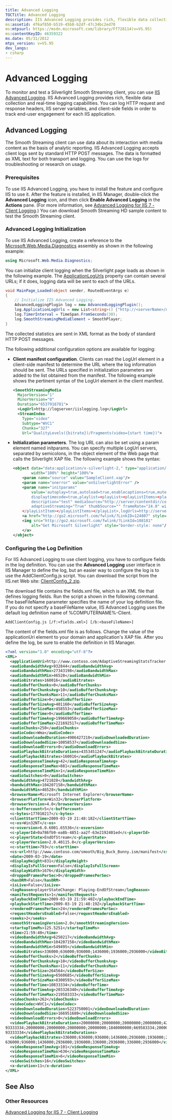 ```yaml
---
title: Advanced Logging
TOCTitle: Advanced Logging
description: IIS Advanced Logging provides rich, flexible data collection and real-time logging capabilities.
ms:assetid: 4f6af850-b519-45b8-b2df-47c34bc2ed70
ms:mtpsurl: https://msdn.microsoft.com/library/Ff728114(v=VS.95)
ms:contentKeyID: 46359322
ms.date: 05/31/2012
mtps_version: v=VS.95
dev_langs:
- csharp
---
```


# Advanced Logging

To monitor and test a Silverlight Smooth Streaming client, you can use [IIS Advanced Logging](https://go.microsoft.com/fwlink/?linkid=230674). IIS Advanced Logging provides rich, flexible data collection and real-time logging capabilities. You can log HTTP request and response headers, IIS server variables, and client-side fields in order to track end-user engagement for each IIS application.

## Advanced Logging

The Smooth Streaming client can use data about its interaction with media content as the basis of analytic reporting. IIS Advanced Logging accepts client logs sent by standard HTTP POST messages. The data is formatted as XML text for both transport and logging. You can use the logs for troubleshooting or research on usage.

### Prerequisites

To use IIS Advanced Logging, you have to install the feature and configure IIS to use it. After the feature is installed, in IIS Manager, double-click the **Advanced Logging** icon, and then click **Enable Advanced Logging** in the **Actions** pane. (For more information, see [Advanced Logging for IIS 7 - Client Logging](https://go.microsoft.com/fwlink/?linkid=230676).) You can download Smooth Streaming HD sample content to test the Smooth Streaming client.

### Advanced Logging Initialization

To use IIS Advanced Logging, create a reference to the [Microsoft.Web.Media.Diagnostics](microsoft-web-media-diagnostics-namespace_1.md) assembly as shown in the following example:

```csharp
using Microsoft.Web.Media.Diagnostics;
```

You can initialize client logging when the Silverlight page loads as shown in the following example. The [ApplicationLogUrls](advancedloggingplugin-applicationlogurls-property-microsoft-web-media-diagnostics_1.md) property can contain several URLs; if it does, logging data will be sent to each of the URLs.

```csharp
void MainPage_Loaded(object sender, RoutedEventArgs e)
{
    // Initialize IIS Advanced Logging.
    AdvancedLoggingPlugin log = new AdvancedLoggingPlugin();
    log.ApplicationLogUrls = new List<string>() {"http://<serverName>/newLog.log"};
    log.TimerInterval = TimeSpan.FromSeconds(30);
    log.SmoothStreamingMediaElement = SmoothPlayer;
}
```

The collected statistics are sent in XML format as the body of standard HTTP POST messages.

The following additional configuration options are available for logging:

  - **Client manifest configuration**. Clients can read the LogUrl element in a client-side manifest to determine the URL where the log information should be sent. The URLs specified in initialization parameters are added to the list obtained from the manifest. The following example shows the pertinent syntax of the LogUrl element in the client manifest.

    ```xml
    <SmoothStreamingMedia
      MajorVersion="1"
      MinorVersion="0"
      Duration="6537916781">
      <LogUrl>http://logserver/iislogging.log</LogUrl>
      <StreamIndex
        Type="video"
        Subtype="WVC1"
        Chunks="327"
        Url="QualityLevels({bitrate})/Fragments(video={start time})">
    ```

  - **Initialization parameters**. The log URL can also be set using a param element named initparams. You can specify multiple LogUrl servers, separated by semicolons, in the object element of the Web page that calls the Silverlight XAP file. The following example shows the syntax:

    ```xml
    <object data="data:application/x-silverlight-2," type="application/x-silverlight-2"
            width="100%" height="100%">
        <param name="source" value="SampleClient.xap"/>
        <param name="onerror" value="onSilverlightError" />
        <param name="initparams"
            value='autoplay=true,autoload=true,enablecaptions=true,muted=false,
            displaytimecode=true,playlist=<playList><playListItems><playListItem title="test"
            description="test" mediaSource="http://server/contentdir/content.ism/manifest"
            adaptiveStreaming="True" thumbSource="" frameRate="24.0" width="512" height="384>
        </playListItem></playListItems></playList>,logUrls=http://server/contentdir/newLog.log' />
        <a href="http://go2.microsoft.com/fwlink/?LinkID=124807" style="text-decoration: none;">
        <img src="http://go2.microsoft.com/fwlink/?LinkId=108181"
            alt="Get Microsoft Silverlight" style="border-style: none"/>
        </a>
    </object>
    ```

### Configuring the Log Definition

For IIS Advanced Logging to use client logging, you have to configure fields in the log definition. You can use the **Advanced Logging** user interface in IIS Manager to define the log, but an easier way to configure the log is to use the AddClientConfig.js script. You can download the script from the IIS.net Web site: [ClientConfig\_2.zip](https://go.microsoft.com/fwlink/?linkid=251073).

The download file contains the fields.xml file, which is an XML file that defines logging fields. Run the script a shown in the following command. The baseFileName parameter specifies the name of your log definition file. If you do not specify a baseFileName value, IIS Advanced Logging uses the default log definition name of %COMPUTERNAME%-Client.

```
AddClientConfig.js [/f:<fields.xml>] [/b:<baseFileName>]
```

The content of the fields.xml file is as follows. Change the value of the applicationUri element to your domain and application's XAP file. After you define the log, be sure to enable the definition in IIS Manager.

```xml
<?xml version="1.0" encoding="utf-8"?>
<XML>
  <applicationUri>http://www.contoso.com/AdaptiveStreamingStatsTracker.xap</applicationUri>
  <audioBandwidthAvg>932844</audioBandwidthAvg>
  <audioBandwidthMax>27343198</audioBandwidthMax>
  <audioBandwidthMin>46528</audioBandwidthMin>
  <audioBitrates>160016</audioBitrates>
  <audioBufferChunks>0</audioBufferChunks>
  <audioBufferChunksAvg>10</audioBufferChunksAvg>
  <audioBufferChunksMax>11</audioBufferChunksMax>
  <audioBufferSize>0</audioBufferSize>
  <audioBufferSizeAvg>401160</audioBufferSizeAvg>
  <audioBufferSizeMax>458553</audioBufferSizeMax>
  <audioBufferTime>0</audioBufferTime>
  <audioBufferTimeAvg>199669058</audioBufferTimeAvg>
  <audioBufferTimeMax>221692517</audioBufferTimeMax>
  <audioChunks>250</audioChunks>
  <audioCodec>Wma</audioCodec>
  <audioDownloadedDuration>4986427210</audioDownloadedDuration>
  <audioDownloadedSize>10058537</audioDownloadedSize>
  <audioDownloadErrors>0</audioDownloadErrors>
  <audioPlaybackBitrateDurations>4353451247</audioPlaybackBitrateDurations>
  <audioPlaybackBitrates>160016</audioPlaybackBitrates>
  <audioResponseTimeAvg>42</audioResponseTimeAvg>
  <audioResponseTimeMax>881</audioResponseTimeMax>
  <audioResponseTimeMin>1</audioResponseTimeMin>
  <audioSwitches>0</audioSwitches>
  <bandwidthAvg>4721028</bandwidthAvg>
  <bandwidthMax>104207158</bandwidthMax>
  <bandwidthMin>46528</bandwidthMin>
  <browserName>Microsoft Internet Explorer</browserName>
  <browserPlatform>Win32</browserPlatform>
  <browserVersion>4.0</browserVersion>
  <c-buffercount>5</c-buffercount>
  <c-bytes>177010217</c-bytes>
  <clientStartTime>2009-03-19 21:48:18Z</clientStartTime>
  <c-os>Win32NT</c-os>
  <c-osversion>6.0.6001.65536</c-osversion>
  <c-playerId>0a786fb9-ea8b-4851-aa2f-63e2192401ed</c-playerId>
  <c-playerState>EndOfStream</c-playerState>
  <c-playerVersion>2.0.40115.0</c-playerVersion>
  <c-starttime>793</c-starttime>
  <cs-url>http://www.contoso.com/smooth/Big_Buck_Bunny.ism/manifest</cs-url>
  <date>2009-03-19</date>
  <displayHeight>831</displayHeight>
  <displayIsFullScreen>False</displayIsFullScreen>
  <displayWidth>1676</displayWidth>
  <droppedFramesPerSec>0</droppedFramesPerSec>
  <hasDRM>False</hasDRM>
  <isLive>False</isLive>
  <logReason>playerStateChange: Playing-EndOfStream</logReason>
  <manifestRequests>1</manifestRequests>
  <playbackEndTime>2009-03-19 21:59:40Z</playbackEndTime>
  <playbackStartTime>2009-03-19 21:48:19Z</playbackStartTime>
  <renderedFramesPerSec>24</renderedFramesPerSec>
  <requestHeadersEnabled>False</requestHeadersEnabled>
  <seeks>2</seeks>
  <smoothStreamingVersion>2.0</smoothStreamingVersion>
  <startupTimeMs>125.5251</startupTimeMs>
  <time>21:59:40</time>
  <videoBandwidthAvg>6250217</videoBandwidthAvg>
  <videoBandwidthMax>104207158</videoBandwidthMax>
  <videoBandwidthMin>549495</videoBandwidthMin>
  <videoBitrates>336000;636000;936000;1436000;1936000;2936000</videoBitrates>
  <videoBufferChunks>2</videoBufferChunks>
  <videoBufferChunksAvg>10</videoBufferChunksAvg>
  <videoBufferChunksMax>11</videoBufferChunksMax>
  <videoBufferSize>264564</videoBufferSize>
  <videoBufferSizeAvg>6560685</videoBufferSizeAvg>
  <videoBufferSizeMax>8300593</videoBufferSizeMax>
  <videoBufferTime>10833334</videoBufferTime>
  <videoBufferTimeAvg>203326340</videoBufferTimeAvg>
  <videoBufferTimeMax>219583333</videoBufferTimeMax>
  <videoChunks>262</videoChunks>
  <videoCodec>WVC1</videoCodec>
  <videoDownloadedDuration>5223750001</videoDownloadedDuration>
  <videoDownloadedSize>166951680</videoDownloadedSize>
  <videoDownloadErrors>0</videoDownloadErrors>
  <videoPlaybackBitrateDurations>20000000;20000000;20000000;20000000;420000000;760000000;
93333334;20000000;20000000;20000000;20000000;1840000000;669583334;20000000;207916667;20000000;
93333334</videoPlaybackBitrateDurations>
  <videoPlaybackBitrates>336000;636000;936000;1436000;2936000;1936000;2936000;336000;
636000;936000;1436000;2936000;1936000;336000;2936000;336000;2936000</videoPlaybackBitrates>
  <videoResponseTimeAvg>101</videoResponseTimeAvg>
  <videoResponseTimeMax>636</videoResponseTimeMax>
  <videoResponseTimeMin>6</videoResponseTimeMin>
  <videoSwitches>16</videoSwitches>
  <x-duration>11</x-duration>
</XML>
```

## See Also

### Other Resources

[Advanced Logging for IIS 7 - Client Logging](https://go.microsoft.com/fwlink/?linkid=230676)
